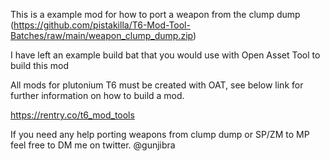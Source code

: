 This is a example mod for how to port a weapon from the clump dump (https://github.com/pistakilla/T6-Mod-Tool-Batches/raw/main/weapon_clump_dump.zip)

I have left an example build bat that you would use with Open Asset Tool to build this mod

All mods for plutonium T6 must be created with OAT, see below link for further information on how to build a mod.

https://rentry.co/t6_mod_tools

If you need any help porting weapons from clump dump or SP/ZM to MP feel free to DM me on twitter. @gunjibra
